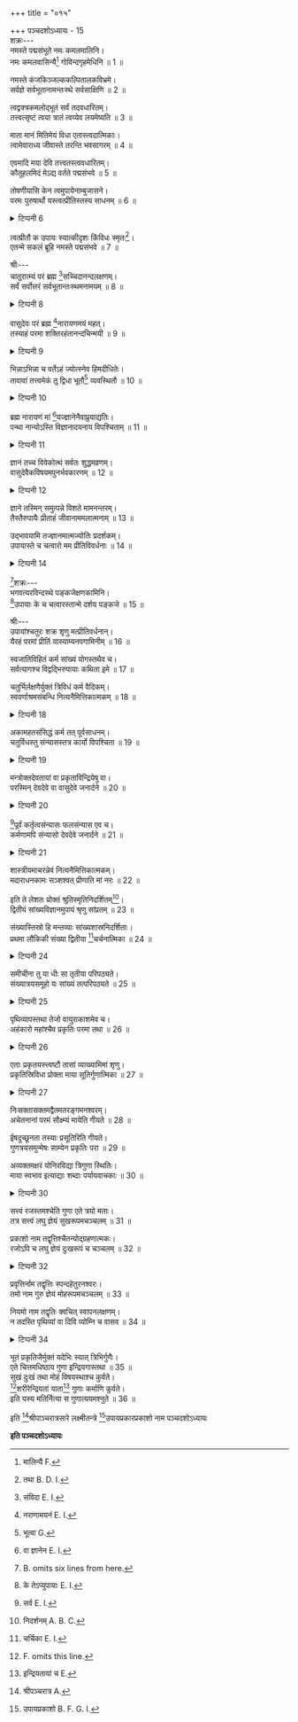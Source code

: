 +++
title = "०१५"

+++
पञ्चदशोऽध्यायः - 15  
शक्रः---  
नमस्ते पद्मसंभूते नमः कमलमालिनि।  
नमः कमलवासिन्यै[^1] गोविन्दगृहमेधिनि ॥ 1 ॥  


[^1]: मालिन्यै F. 
  
नमस्ते कंजकिञ्जल्ककल्पितालकविभ्रमे।  
सर्वज्ञे सर्वभूतानामन्तःस्थे सर्वसाक्षिणि ॥ 2 ॥  

त्वद्वक्त्रकमलोद्भूतं सर्वं तदवधारितम्।  
तत्त्वत्सृष्टं त्वया त्रातं त्वय्येव लयमेष्यति ॥ 3 ॥  

माता मानं मितिमेयं विधा एतास्त्वदात्मिकाः।  
त्वामेवाराध्य जीवास्ते तरन्ति भवसागरम् ॥ 4 ॥  

एवमादि मया देवि तत्त्वतस्त्ववधारितम्।  
कौतूहलमिदं मेऽद्य वर्तते पद्मसंभवे ॥ 5 ॥  

तोषणीयासि केन त्वमुपायेनाम्बुजासने।  
परमः पुरुषार्थो यस्त्वत्प्रीतिस्तस्य साधनम् ॥ 6 ॥  

<details><summary>टिप्पनी 6</summary>

परमः पुरुषार्थो मोक्षः। तस्य त्वत्प्रीतिः साधनम्। यथा चाहुः--"श्रेयो न ह्यरविन्दलोचनमनःकान्ताप्रसादादृते संसृत्यक्षरवैष्णवाध्वसु नृणां संभाव्यते कर्हिचित्" इति।  
</details>

त्वत्प्रीतौ क उपायः स्यात्कीदृशः किंविधः स्मृतः[^2]।  
एतन्मे सकलं ब्रूहि नमस्ते पद्मसंभवे ॥ 7 ॥  


[^2]: तथा B. D. I. 
  
श्रीः---  
चातुरात्म्यं परं ब्रह्म [^3]सच्चिदानन्दलक्षणम्।  
सर्वं सर्वोत्तरं सर्वभूतान्तःस्थमनामयम् ॥ 8 ॥  

<details><summary>टिप्पनी 8</summary>

"सत्यं ज्ञानम्" इत्यादिश्रुतिप्रतिपाद्यं स्वरूपलक्षणमुच्यते---सदित्यादिना। सर्वोपादानत्वात् सर्वात्मत्वाच्च सर्वमित्युच्यते। तथापि स्वेतरसमस्तवस्तुविलक्षणत्वमाह--सर्वोत्तरमिति।  
</details>


[^3]: संविदा E. I. 
  
वासुदेवः परं ब्रह्म [^4]नारायणमयं महत्।  
तस्याहं परमा शक्तिरहंतानन्दचिन्मयी ॥ 9 ॥  

<details><summary>टिप्पनी 9</summary>

नारायणमयमिति मयट् स्वार्थे।  
</details>


[^4]: नराणामयनं E. I. 
  
भिन्नाऽभिन्ना च वर्तेऽहं ज्योत्स्नेव हिमदीधितेः।  
तावावां तत्त्वमेकं तु द्विधा भूतौ[^5] व्यवस्थितौ ॥ 10 ॥  

<details><summary>टिप्पनी 10</summary>

प्रपञ्च इव ब्रह्मण एवावस्थाभेदः श्रीरिति केषांचिन्मतमनभिमत्याह---भिन्नेति।  
</details>


[^5]: भूत्वा G. 
  
ब्रह्म नारायणं मां [^6]यज्ज्ञानेनैवाप्रुयाद्यतिः।  
पन्था नान्योऽस्ति विज्ञानादयनाय विपश्चिताम् ॥ 11 ॥  

<details><summary>टिप्पनी 11</summary>

यतिः नियतात्मवान्। नात्र चतुर्थाश्रमी विवक्षितः।  
</details>


[^6]: वा ज्ञानेन E. I. 
  
ज्ञानं तच्च विवेकोत्थं सर्वतः शुद्धमव्रणम्।  
वासुदेवैकविषयमपुनर्भवकारणम् ॥ 12 ॥  

<details><summary>टिप्पनी 12</summary>

विवेकः ब्रह्मणः सर्वविलक्षणत्वज्ञानम्।  
</details>

ज्ञाने तस्मिन् समुत्पन्ने विशते मामनन्तरम्।  
तैस्तैरुपायैः प्रीताहं जीवानाममलात्मनाम् ॥ 13 ॥  

उद्भावयामि तज्ज्ञानमात्मज्योतिः प्रदर्शकम्।  
उपायास्ते च चत्वारो मम प्रीतिविवर्धनाः ॥ 14 ॥  

<details><summary>टिप्पनी 14</summary>

कर्मज्ञानभक्तिन्यासाख्याः चत्वारो योगा अत्र विवक्षिताः।  
</details>

[^7]शक्रः---  
भगवत्यरविन्दस्थे पङ्कजेक्षणकामिनि।  
[^8]उपायाः के च चत्वारस्तान्मे दर्शय पङ्कजे ॥ 15 ॥  


[^7]: B. omits six lines from here. 
  

[^8]: के तेऽप्युपायाः E. I. 
  
श्रीः---  
उपायांश्चतुरः शक्र शृणु मत्प्रीतिवर्धनान्।  
यैरहं परमां प्रीतिं यास्याम्यनपगामिनीम् ॥ 16 ॥  

स्वजातिविहितं कर्म सांख्यं योगस्तथैव च।  
सर्वत्यागश्च विद्वद्भिरुपायाः कथिता इमे ॥ 17 ॥  

चतुर्भिर्लक्षणैर्युक्तं त्रिविधं कर्म वैदिकम्।  
स्ववर्णाश्रमसंबन्धि नित्यनैमित्तिकात्मकम् ॥ 18 ॥  

<details><summary>टिप्पनी 18</summary>

लक्षणचतुष्कं विंशे श्लोके वक्ष्यते। नित्यनैमित्तिककाम्यभेदेन त्रैविध्यम्।  
</details>

अकामहतसंसिद्धं कर्म तत् पूर्वसाधनम्।  
चतुर्विधस्तु संन्यासस्तत्र कार्यो विपश्चिता ॥ 19 ॥  

<details><summary>टिप्पनी 19</summary>

काम्यकर्मसु विशेषमाह---अकामेति। फलविशेषकामनया कृतानि कर्माणि काम्यानि ज्योतिष्टोमादयः। तानि च कामहतानीत्युच्यन्ते। कामनां विना केवलं भगवत्प्रीत्यर्थं कृतानि तान्यकामहतानि। अनेन काम्यानामपि कर्मणां कामनां विनानुष्ठानमनुमन्यते। परं त्वेतदुपायान्तरनिष्ठविषयम्। न्यासयोगनिष्ठानां तु काम्यकर्मणां सर्वथा स्वरूपतोऽपि त्याग एव, न तु कामनां विनाप्यनुष्ठानमिति सिद्धान्तोऽवगन्तव्यः।  
</details>

मन्त्रोक्तदेवतायां वा प्रकृताविन्द्रियेषु वा।  
परस्मिन् देवदेवे वा वासुदेवे जनार्दने ॥ 20 ॥  

<details><summary>टिप्पनी 20</summary>

भगवति वासुदेवे कर्मणां संन्यसनमेव मुमुक्षुभिः कर्तव्यम्। मन्त्रदेवतादौ विन्यसनं तु बुभुक्षुविषयमिति ध्येयम्।  
</details>

[^9]पूर्वं कर्तृत्वसंन्यासः फलसंन्यास एव च।  
कर्मणामपि संन्यासो देवदेवे जनार्दने ॥ 21 ॥  

<details><summary>टिप्पनी 21</summary>

`भगवानेव स्वशेषतैकरसेन मया स्वकीयैश्चोपकरणैः स्वाराधनैकप्रयोजनाय स्वशेषभूतमिदं कर्म स्वयमेव कारयति' इत्यनुसंधानप्रकारो विवक्षितः।  
</details>


[^9]: सर्व E. I. 
  
शास्त्रीयमाचरन्नेवं नित्यनैमित्तिकात्मकम्।  
मदाराधनकामः सञ्शश्वत् प्रीणाति मां नरः ॥ 22 ॥  

इति ते लेशतः प्रोक्तं श्रुतिस्मृतिनिदर्शितम्[^10]।  
द्वितीयं सांख्यविज्ञानमुपायं श्रृणु सांप्रतम् ॥ 23 ॥  

 
[^10]: निदर्शनम् A. B. C. 
  
संख्यास्तिस्रो हि मन्तव्याः सांख्यशास्रनिदर्शिताः।  
प्रथमा लौकिकी संख्या द्वितीया [^11]चर्चनात्मिका ॥ 24 ॥  

<details><summary>टिप्पनी 24</summary>

त्रयाणामप्येषां ज्ञानानां विवरणमत्रैव करिष्यते।  
</details>


[^11]: चर्चिका E. I. 
  
समीचीना तु या धीः सा तृतीया परिपठ्यते।  
संख्यात्रयसमूहो यः सांख्यं तत्परिपठ्यते ॥ 25 ॥  

<details><summary>टिप्पनी 25</summary>

संख्याः ज्ञानानि पूर्वोक्तानि। तेषां समूहः सांख्यमित्युच्यते। एतदेव ज्ञानयोग इत्युच्यते।  
</details>

पृथिव्यापस्तथा तेजो वायुराकाशमेव च।  
अहंकारो महांश्चैव प्रकृतिः परमा तथा ॥ 26 ॥  

<details><summary>टिप्पनी 26</summary>

लौकिकी लोकविषया संख्योच्यतेऽनेन श्लोकेन। उपरितनैः श्लोकैरस्या विवरणं क्रियते।  
</details>

एताः प्रकृतयस्त्त्वष्टौ तासां व्याख्यामिमां शृणु।  
प्रकृतिस्रिविधा प्रोक्ता माया सूतिर्गुणात्मिका ॥ 27 ॥  

<details><summary>टिप्पनी 27</summary>

माया प्रसूतिः त्रैगुण्यमिति प्रकृतिभेदाः। यद्यपि प्रकृतिः सूक्ष्मैव; तथापि तत्रैव सूक्ष्मसूक्ष्मतरसूक्ष्मतमरूपेण त्रैविध्यादेवं व्यवहारः।  
</details>

निःसक्तासक्तमद्वैतमतरङ्गमनश्वरम्।  
अचेतनानां परमं सौक्ष्म्यं मायेति गीयते ॥ 28 ॥  

ईषदुच्छूनता तस्याः प्रसूतिरिति गीयते।  
गुणत्रयसमुन्मेषः साम्येन प्रकृतिः परा ॥ 29 ॥  

अव्यक्तमक्षरं योनिरविद्या त्रिगुणा स्थितिः।  
माया स्वभाव इत्याद्याः शब्दाः पर्यायवाचकाः ॥ 30 ॥  

<details><summary>टिप्पनी 30</summary>

अवान्तरभेदैः सह संकलय्य प्रकृतिपर्यायनामानि अव्यक्तादीनि। उपनिषदि "अव्यक्तमक्षरे लीयते। अक्षरं तमसि लीयते। तमः परमात्मन्येकीयभवति" इति त्रयाणामेषां व्यवहारः क्रियते।  
</details>

सत्त्वं रजस्तमश्चेति गुणा एते त्रयो मताः।  
तत्र सत्त्वं लघु ज्ञेयं सुखरूपमचञ्चलम् ॥ 31 ॥  

प्रकाशो नाम तद्वृत्तिश्चैतन्योद्ग्रहणात्मकः।  
रजोऽपि च लघु ज्ञेयं दुःखरूपं च चञ्चलम् ॥ 32 ॥  

<details><summary>टिप्पनी 32</summary>

चैतन्यस्य ज्ञानस्य उद्‌ग्रहणम् उन्मेष इत्यर्थः; वस्तुयाथात्म्यग्रहणशीलतेति यावत्।  
</details>

प्रवृत्तिर्नाम तद्वृत्तिः स्पन्दहेतुरनश्वरः।  
तमो नाम गुरु ज्ञेयं मोहरूपमचञ्चलम् ॥ 33 ॥  

नियमो नाम तद्वृतिः क्वचित् स्वापनलक्षणम्।  
न तदस्ति पृथिव्यां वा दिवि व्योम्नि च वासव ॥ 34 ॥  

<details><summary>टिप्पनी 34</summary>

नियमो बन्धः।  
</details>

भूतं प्रकृतिजैर्मुक्तं यदेभिः स्यात् त्रिभिर्गुणैः।  
एते चित्तमधिष्ठाय गुणा इन्द्रियगास्तथा ॥ 35 ॥  
सुखं दुःखं तथा मोहं विषयस्थाश्च कुर्वते।  
[^12]शरीरेन्द्रियतां याता[^13] गुणाः कर्माणि कुर्वते।  
इति यस्य मतिर्नित्या स गुणात्ययमश्नुते ॥ 36 ॥  

[^12]: F. omits this line. 
  

[^13]: इन्द्रियतायां च E. 
  
इति [^14]श्रीपाञ्चरात्रसारे लक्ष्मीतन्त्रे [^15]उपायप्रकारप्रकाशो नाम पञ्चदशोऽध्यायः  

[^14]: श्रीपञ्चरात्र A. 
  

[^15]: उपायप्रकाशो B. F. G. I. 
  
********इति पञ्चदशोऽध्यायः********